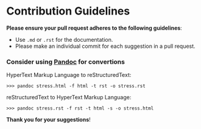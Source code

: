 # Contribution Guidelines

**Please ensure your pull request adheres to the following guidelines**:

* Use `.md` or `.rst` for the documentation.
* Please make an individual commit for each suggestion in a pull request.

### Consider using [Pandoc] for convertions

HyperText Markup Language to reStructuredText:

	>>> pandoc stress.html -f html -t rst -o stress.rst

reStructuredText to HyperText Markup Language:

    >>> pandoc stress.rst -f rst -t html -s -o stress.html


**Thank you for your suggestions**!

[Pandoc]: http://johnmacfarlane.net/pandoc/
